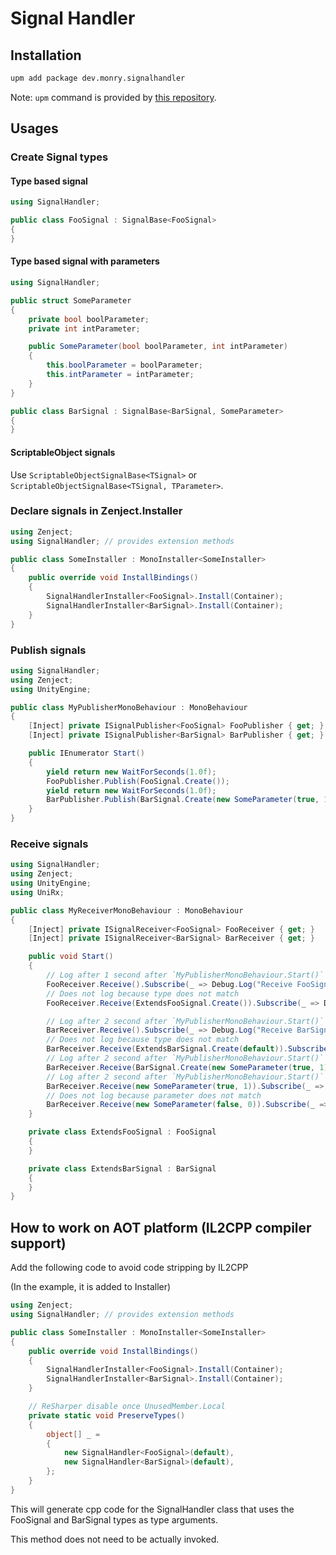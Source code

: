 # Signal Handler

## Installation

```bash
upm add package dev.monry.signalhandler
```

Note: `upm` command is provided by [this repository](https://github.com/upm-packages/upm-cli).

## Usages

### Create Signal types

#### Type based signal

```csharp
using SignalHandler;

public class FooSignal : SignalBase<FooSignal>
{
}
```

#### Type based signal with parameters

```csharp
using SignalHandler;

public struct SomeParameter
{
    private bool boolParameter;
    private int intParameter;

    public SomeParameter(bool boolParameter, int intParameter)
    {
        this.boolParameter = boolParameter;
        this.intParameter = intParameter;
    }
}

public class BarSignal : SignalBase<BarSignal, SomeParameter>
{
}
```

#### ScriptableObject signals

Use `ScriptableObjectSignalBase<TSignal>` or `ScriptableObjectSignalBase<TSignal, TParameter>`.

### Declare signals in Zenject.Installer

```csharp
using Zenject;
using SignalHandler; // provides extension methods

public class SomeInstaller : MonoInstaller<SomeInstaller>
{
    public override void InstallBindings()
    {
        SignalHandlerInstaller<FooSignal>.Install(Container);
        SignalHandlerInstaller<BarSignal>.Install(Container);
    }
}
```

### Publish signals

```csharp
using SignalHandler;
using Zenject;
using UnityEngine;

public class MyPublisherMonoBehaviour : MonoBehaviour
{
    [Inject] private ISignalPublisher<FooSignal> FooPublisher { get; }
    [Inject] private ISignalPublisher<BarSignal> BarPublisher { get; }

    public IEnumerator Start()
    {
        yield return new WaitForSeconds(1.0f);
        FooPublisher.Publish(FooSignal.Create());
        yield return new WaitForSeconds(1.0f);
        BarPublisher.Publish(BarSignal.Create(new SomeParameter(true, 1)));
    }
}
```

### Receive signals

```csharp
using SignalHandler;
using Zenject;
using UnityEngine;
using UniRx;

public class MyReceiverMonoBehaviour : MonoBehaviour
{
    [Inject] private ISignalReceiver<FooSignal> FooReceiver { get; }
    [Inject] private ISignalReceiver<BarSignal> BarReceiver { get; }

    public void Start()
    {
        // Log after 1 second after `MyPublisherMonoBehaviour.Start()` invoked.
        FooReceiver.Receive().Subscribe(_ => Debug.Log("Receive FooSignal"));
        // Does not log because type does not match
        FooReceiver.Receive(ExtendsFooSignal.Create()).Subscribe(_ => Debug.Log("Will not invoke"));

        // Log after 2 second after `MyPublisherMonoBehaviour.Start()` invoked.
        BarReceiver.Receive().Subscribe(_ => Debug.Log("Receive BarSignal (normal)"));
        // Does not log because type does not match
        BarReceiver.Receive(ExtendsBarSignal.Create(default)).Subscribe(_ => Debug.Log("Will not invoke"));
        // Log after 2 second after `MyPublisherMonoBehaviour.Start()` invoked because signal does match.
        BarReceiver.Receive(BarSignal.Create(new SomeParameter(true, 1))).Subscribe(_ => Debug.Log("Receive BarSignal (signal matches)"));
        // Log after 2 second after `MyPublisherMonoBehaviour.Start()` invoked because parameter does match.
        BarReceiver.Receive(new SomeParameter(true, 1)).Subscribe(_ => Debug.Log("Receive BarSignal (parameter matches)"));
        // Does not log because parameter does not match
        BarReceiver.Receive(new SomeParameter(false, 0)).Subscribe(_ => Debug.Log("Will not invoke"));
    }

    private class ExtendsFooSignal : FooSignal
    {
    }

    private class ExtendsBarSignal : BarSignal
    {
    }
}
```

## How to work on AOT platform (IL2CPP compiler support)

Add the following code to avoid code stripping by IL2CPP

(In the example, it is added to Installer)

```csharp
using Zenject;
using SignalHandler; // provides extension methods

public class SomeInstaller : MonoInstaller<SomeInstaller>
{
    public override void InstallBindings()
    {
        SignalHandlerInstaller<FooSignal>.Install(Container);
        SignalHandlerInstaller<BarSignal>.Install(Container);
    }

    // ReSharper disable once UnusedMember.Local
    private static void PreserveTypes()
    {
        object[] _ =
        {
            new SignalHandler<FooSignal>(default),
            new SignalHandler<BarSignal>(default),
        };
    }
}
```

This will generate cpp code for the SignalHandler class that uses the FooSignal and BarSignal types as type arguments.

This method does not need to be actually invoked.
